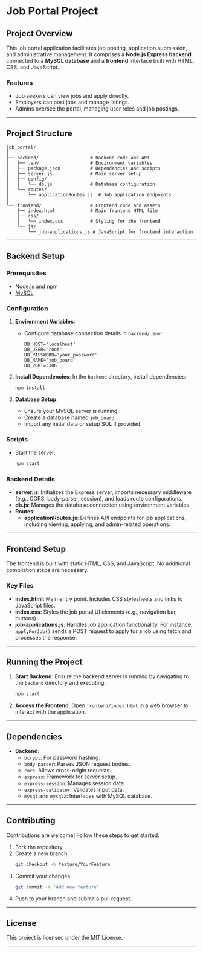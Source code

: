 
# Job Portal Project

## Project Overview

This job portal application facilitates job posting, application submission, and administrative management. It comprises a **Node.js Express backend** connected to a **MySQL database** and a **frontend** interface built with HTML, CSS, and JavaScript.

### Features
- Job seekers can view jobs and apply directly.
- Employers can post jobs and manage listings.
- Admins oversee the portal, managing user roles and job postings.

---

## Project Structure

```plaintext
job_portal/
│
├── backend/                   # Backend code and API
│   ├── .env                   # Environment variables
│   ├── package.json           # Dependencies and scripts
│   ├── server.js              # Main server setup
│   ├── config/
│   │   └── db.js              # Database configuration
│   └── routes/
│       └── applicationRoutes.js  # Job application endpoints
│
└── frontend/                  # Frontend code and assets
    ├── index.html             # Main frontend HTML file
    ├── css/
    │   └── index.css          # Styling for the frontend
    └── js/
        └── job-applications.js # JavaScript for frontend interaction
```

---

## Backend Setup

### Prerequisites

- [Node.js](https://nodejs.org/) and [npm](https://npmjs.com/)
- [MySQL](https://www.mysql.com/)

### Configuration

1. **Environment Variables**:
   - Configure database connection details in `backend/.env`:
     ```plaintext
     DB_HOST='localhost'
     DB_USER='root'
     DB_PASSWORD='your_password'
     DB_NAME='job_board'
     DB_PORT=3306
     ```

2. **Install Dependencies**:
   In the `backend` directory, install dependencies:
   ```bash
   npm install
   ```

3. **Database Setup**:
   - Ensure your MySQL server is running.
   - Create a database named `job_board`.
   - Import any initial data or setup SQL if provided.

### Scripts

- Start the server:
  ```bash
  npm start
  ```

### Backend Details

- **server.js**: Initializes the Express server, imports necessary middleware (e.g., CORS, body-parser, session), and loads route configurations.
- **db.js**: Manages the database connection using environment variables.
- **Routes**:
  - **applicationRoutes.js**: Defines API endpoints for job applications, including viewing, applying, and admin-related operations.

---

## Frontend Setup

The frontend is built with static HTML, CSS, and JavaScript. No additional compilation steps are necessary.

### Key Files

- **index.html**: Main entry point. Includes CSS stylesheets and links to JavaScript files.
- **index.css**: Styles the job portal UI elements (e.g., navigation bar, buttons).
- **job-applications.js**: Handles job application functionality. For instance, `applyForJob()` sends a POST request to apply for a job using fetch and processes the response.

---

## Running the Project

1. **Start Backend**: Ensure the backend server is running by navigating to the `backend` directory and executing:
   ```bash
   npm start
   ```

2. **Access the Frontend**: Open `frontend/index.html` in a web browser to interact with the application.

---

## Dependencies

- **Backend**:
  - `bcrypt`: For password hashing.
  - `body-parser`: Parses JSON request bodies.
  - `cors`: Allows cross-origin requests.
  - `express`: Framework for server setup.
  - `express-session`: Manages session data.
  - `express-validator`: Validates input data.
  - `mysql` and `mysql2`: Interfaces with MySQL database.

---

## Contributing

Contributions are welcome! Follow these steps to get started:

1. Fork the repository.
2. Create a new branch:
   ```bash
   git checkout -b feature/YourFeature
   ```
3. Commit your changes:
   ```bash
   git commit -m 'Add new feature'
   ```
4. Push to your branch and submit a pull request.

---

## License

This project is licensed under the MIT License.

---
